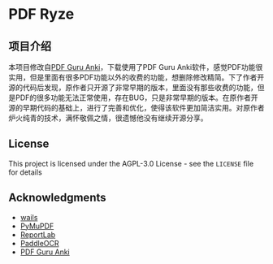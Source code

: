 # PDF Ryze  


## 项目介绍

本项目修改自[PDF Guru Anki](https://github.com/kevin2li/PDF-Guru)，下载使用了PDF Guru Anki软件，感觉PDF功能很实用，但是里面有很多PDF功能以外的收费的功能，想删除修改精简。下了作者开源的代码后发现，原作者只开源了非常早期的版本，里面没有那些收费的功能，但是PDF的很多功能无法正常使用，存在BUG，只是非常早期的版本。在原作者开源的早期代码的基础上，进行了完善和优化，使得该软件更加简洁实用。对原作者炉火纯青的技术，满怀敬佩之情，很遗憾他没有继续开源分享。

## License

This project is licensed under the AGPL-3.0 License - see the `LICENSE` file for details

## Acknowledgments

* [wails](https://github.com/wailsapp/wails)
* [PyMuPDF](https://pymupdf.readthedocs.io/en/latest/)
* [ReportLab](https://www.reportlab.com)
* [PaddleOCR](https://github.com/PaddlePaddle/PaddleOCR)
* [PDF Guru Anki](https://github.com/kevin2li/PDF-Guru)